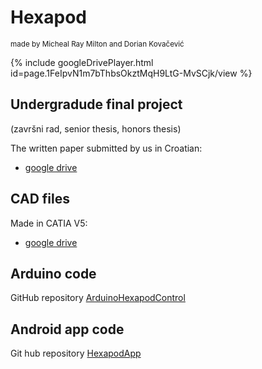 # Hexapod
<sub>made by Micheal Ray Milton and Dorian Kovačević</sub>

{% include googleDrivePlayer.html id=page.1FeIpvN1m7bThbsOkztMqH9LtG-MvSCjk/view %}

## Undergradude final project
(završni rad, senior thesis, honors thesis)

The written paper submitted by us in Croatian:
- [google drive](https://drive.google.com/file/d/1IeAkGCefQATIOI2VWCPJCTtHlTw8PiWc/view?usp=sharing)

## CAD files
Made in CATIA V5:
- [google drive](https://drive.google.com/drive/folders/1QQRWzVuSSnGnp3QAfDBRTR51gKrdCw-J?usp=sharing)

## Arduino code
GitHub repository [ArduinoHexapodControl](https://github.com/DorianK29/ArduinoHexapodControl)

## Android app code
Git hub repository [HexapodApp](https://github.com/DorianK29/HexapodApp)
